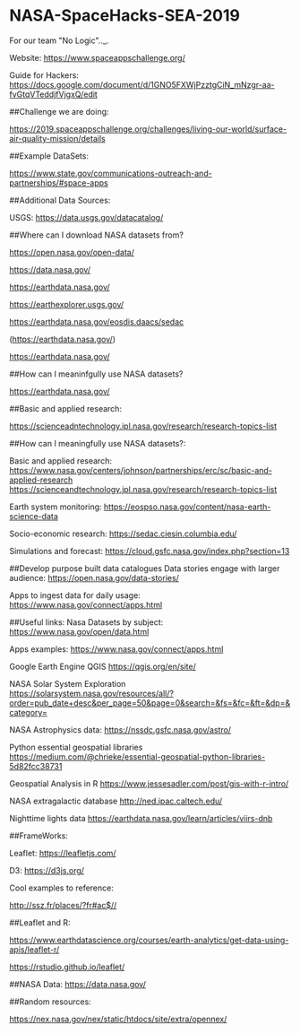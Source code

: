 # NASA-SpaceHacks-SEA-2019
For our team  "No Logic".._.

Website: https://www.spaceappschallenge.org/

Guide for Hackers: https://docs.google.com/document/d/1GNO5FXWjPzztgCiN_mNzgr-aa-fvGtqVTeddjfVjgxQ/edit

##Challenge we are doing:

https://2019.spaceappschallenge.org/challenges/living-our-world/surface-air-quality-mission/details

##Example DataSets:

https://www.state.gov/communications-outreach-and-partnerships/#space-apps

##Additional Data Sources:

USGS: https://data.usgs.gov/datacatalog/

##Where can I download NASA datasets from?

https://open.nasa.gov/open-data/

https://data.nasa.gov/

https://earthdata.nasa.gov/

https://earthexplorer.usgs.gov/

https://earthdata.nasa.gov/eosdis.daacs/sedac

(https://earthdata.nasa.gov/)

https://earthdata.nasa.gov/
 
##How can I meaninfgully use NASA datasets?
 
https://earthdata.nasa.gov/

##Basic and applied research:

https://scienceadntechnology.ipl.nasa.gov/research/research-topics-list



##How can I meaningfully use NASA datasets?:

Basic and applied research: https://www.nasa.gov/centers/johnson/partnerships/erc/sc/basic-and-applied-research
https://scienceandtechnology.jpl.nasa.gov/research/research-topics-list

Earth system monitoring: https://eospso.nasa.gov/content/nasa-earth-science-data

Socio-economic research: https://sedac.ciesin.columbia.edu/

Simulations and forecast: https://cloud.gsfc.nasa.gov/index.php?section=13

##Develop purpose built data catalogues
Data stories engage with larger audience: https://open.nasa.gov/data-stories/

Apps to ingest data for daily usage: https://www.nasa.gov/connect/apps.html

##Useful links:
Nasa Datasets by subject: https://www.nasa.gov/open/data.html

Apps examples: https://www.nasa.gov/connect/apps.html

Google Earth Engine 
QGIS https://qgis.org/en/site/

NASA Solar System Exploration https://solarsystem.nasa.gov/resources/all/?order=pub_date+desc&per_page=50&page=0&search=&fs=&fc=&ft=&dp=&category=

NASA Astrophysics data: https://nssdc.gsfc.nasa.gov/astro/

Python essential geospatial libraries https://medium.com/@chrieke/essential-geospatial-python-libraries-5d82fcc38731

Geospatial Analysis in R https://www.jessesadler.com/post/gis-with-r-intro/

NASA extragalactic database http://ned.ipac.caltech.edu/

Nighttime lights data https://earthdata.nasa.gov/learn/articles/viirs-dnb

##FrameWorks:

Leaflet: https://leafletjs.com/ 

D3: https://d3js.org/

Cool examples to reference:

http://ssz.fr/places/?fr#ac$//


##Leaflet and R:

https://www.earthdatascience.org/courses/earth-analytics/get-data-using-apis/leaflet-r/

https://rstudio.github.io/leaflet/



##NASA Data: https://data.nasa.gov/



##Random resources:

https://nex.nasa.gov/nex/static/htdocs/site/extra/opennex/


